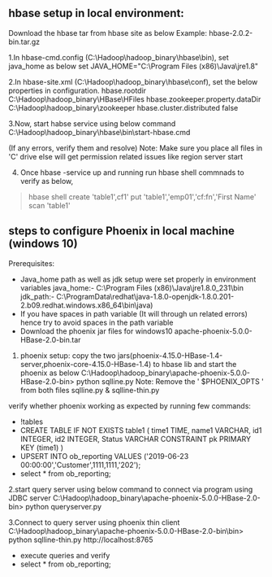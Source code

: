 
hbase setup in local environment:
-------------------------------------
Download the hbase tar from hbase site as below 
Example: hbase-2.0.2-bin.tar.gz 

1.In hbase-cmd.config (C:\Hadoop\hadoop_binary\hbase\bin\), set java_home as below  set JAVA_HOME="C:\Program Files (x86)\Java\jre1.8"

2.In hbase-site.xml (C:\Hadoop\hadoop_binary\hbase\conf\), set the below properties in configuration.
<configuration>
	<property>
		<name>hbase.rootdir</name>
		<value>C:\Hadoop\hadoop_binary\HBase\HFiles</value>
	</property>
	<property>
		<name>hbase.zookeeper.property.dataDir</name>
		<value>C:\Hadoop\hadoop_binary\zookeeper</value>
	</property>
	<property>
		<name>hbase.cluster.distributed</name>
		<value>false</value>
	</property>
</configuration>

3.Now, start habse service using below command
C:\Hadoop\hadoop_binary\hbase\bin\start-hbase.cmd

(If any errors, verify them and resolve)
Note: Make sure you place all files in 'C' drive else will get permission related issues like region server start 

4. Once hbase -service up and running run hbase shell commnads to verify as below,
  > hbase shell
  > create 'table1',cf1'
  > put 'table1','emp01','cf:fn','First Name'  
  > scan 'table1'



steps to configure Phoenix in local machine (windows 10)
-----------------------------------------------------------
Prerequisites:
- Java_home path as well as jdk setup were set properly in environment variables
  java_home:- C:\Program Files (x86)\Java\jre1.8.0_231\bin 
  jdk_path:- C:\ProgramData\redhat\java-1.8.0-openjdk-1.8.0.201-2.b09.redhat.windows.x86_64\bin\java)
- If you have spaces in path variable (It will through un related errors) hence try to avoid spaces in the path variable
- Download the phoenix jar files for windows10 
  apache-phoenix-5.0.0-HBase-2.0-bin.tar

1. phoenix setup: copy the two jars(phoenix-4.15.0-HBase-1.4-server,phoenix-core-4.15.0-HBase-1.4) to hbase lib and start the phoenix as below 
C:\Hadoop\hadoop_binary\apache-phoenix-5.0.0-HBase-2.0-bin>
python sqlline.py
Note: Remove the ' $PHOENIX_OPTS ' from both files sqlline.py & sqlline-thin.py

verify whether phoenix working as expected by running few commands: 
- !tables
- CREATE TABLE IF NOT EXISTS table1 (
    time1 TIME, name1 VARCHAR, id1 INTEGER, id2 INTEGER, Status VARCHAR
    CONSTRAINT pk PRIMARY KEY (time1) )
- UPSERT INTO ob_reporting VALUES ('2019-06-23 00:00:00','Customer',1111,1111,'202');
- select * from ob_reporting;	

2.start query server using below command to connect via program using JDBC server
C:\Hadoop\hadoop_binary\apache-phoenix-5.0.0-HBase-2.0-bin>
python queryserver.py

3.Connect to query server using phoenix thin client 
C:\Hadoop\hadoop_binary\apache-phoenix-5.0.0-HBase-2.0-bin\bin>
python sqlline-thin.py http://localhost:8765 

- execute queries and verify 
- select * from ob_reporting;
